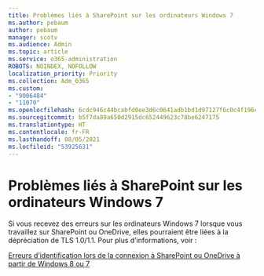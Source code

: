 ```yaml
---
title: Problèmes liés à SharePoint sur les ordinateurs Windows 7
ms.author: pebaum
author: pebaum
manager: scotv
ms.audience: Admin
ms.topic: article
ms.service: o365-administration
ROBOTS: NOINDEX, NOFOLLOW
localization_priority: Priority
ms.collection: Adm_O365
ms.custom:
- "9006484"
- "11070"
ms.openlocfilehash: 6cdc946c44bcabfd0ee3d6c0641adb1bd1d97127f6c0c4f196c9f93139e2fa27
ms.sourcegitcommit: b5f7da89a650d2915dc652449623c78be6247175
ms.translationtype: HT
ms.contentlocale: fr-FR
ms.lasthandoff: 08/05/2021
ms.locfileid: "53925631"
---
```

# <a name="issues-with-sharepoint-on-windows-7-machines"></a>Problèmes liés à SharePoint sur les ordinateurs Windows 7

Si vous recevez des erreurs sur les ordinateurs Windows 7 lorsque vous travaillez sur SharePoint ou OneDrive, elles pourraient être liées à la dépréciation de TLS 1.0/1.1. Pour plus d’informations, voir :

[Erreurs d’identification lors de la connexion à SharePoint ou OneDrive à partir de Windows 8 ou 7](https://docs.microsoft.com/sharepoint/troubleshoot/administration/authentication-errors-windows7)



